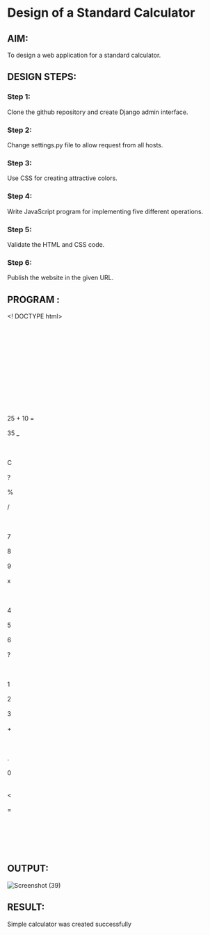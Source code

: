 # Design of a Standard Calculator

## AIM:

To design a web application for a standard calculator.

## DESIGN STEPS:

### Step 1:
Clone the github repository and create Django admin interface.

### Step 2:
Change settings.py file to allow request from all hosts.

### Step 3:
Use CSS for creating attractive colors.

### Step 4:
Write JavaScript program for implementing five different operations.

### Step 5:
Validate the HTML and CSS code.

### Step 6:
Publish the website in the given URL.

## PROGRAM :

<! DOCTYPE html>  
    <html>  
        <head>  
        <meta charset="utf-8">  
        <title>  
             Calculator using HTML Example  
        </title>  
        <link href="https://fonts.googleapis.com/css2?family=Cookie&display=swap" rel="stylesheet">  
        <!-- CSS property to create interactive  
            calculator interface -->  
        <style>  
            * {  
      box-sizing: border-box;  
      font-family: 'Roboto', sans-serif;  
    }  
    body {  
      background: white;  
    }  
    .container {  
      width: auto;  
      margin: 20px;  
      color:black;  
    }  
    .calc-body {  
      width: 275px;  
      margin: auto;  
      min-height: 400px;  
      border: solid 1px #3A4655;  
      box-shadow: 0 8px 50px -7px black;  
    }  
    .calc-screen {  
      background: #3A4655;  
      width: 100%;  
      height: 150px;  
      padding: 20px;  
    }  
    .calc-operation {  
      text-align: right;  
      color: #727B86;  
      font-size: 21px;  
      padding-bottom: 10px;  
      border-bottom: dotted 1px;  
    }  
    .calc-typed {  
      margin-top: 20px;  
      font-size: 45px;  
      text-align: right;  
      color: #fff;  
    }  
    .calc-button-row {  
      width: 100%;  
      background: #3C4857;  
    }  
    .button {  
      width: 25%;  
      background: #425062;  
      color: #fff;  
      padding: 20px;  
      display: inline-block;  
      font-size: 25px;  
      text-align: center;  
      vertical-align: middle;  
      margin-right: -4px;  
      border-right: solid 2px #3C4857;  
      border-bottom: solid 2px #3C4857;  
      transition: all 0.2s ease-in-out;  
    }  
    .button.l {  
      color: #AEB3BA;  
      background: #404D5E;  
    }  
    .button.c {  
      color: #D95D4E;  
      background: #404D5E;  
    }  
    .button:hover {  
      background: #E0B612;  
      transform: rotate(5deg);  
    }  
    .button.c:hover {  
      background: #E0B612;  
      color: #fff;  
    }  
    .button.l:hover {  
      background: #E0B612;  
      color: #fff;  
    }  
    .blink-me {  
      color: #E0B612;  
    }  
    html {  
      height: 100vh;  
      display: flex;  
      align-items: center;  
      justify-content: center;  
      background-color: #2d3436;  
      background-image: linear-gradient(315deg, #2d3436 0%, #000000 74%);  
      font-family: 'Cookie', cursive;  
    }  
    .title:hover {  
      background: #E0B612;  
      color: #fff;  
    }  
    .title {  
    margin-bottom: 10px;  
    padding: 5px 0;  
    font-size: 40px;  
    font-weight: bold;  
    text-align: center;  
    color: #AEB3BA;  
    font-family: 'Cookie', cursive;  
    }  
    input[type=button] {  
      width: 60px;  
      height: 60px;  
      float: left;  
      padding: 0;  
      margin: 5px;  
      box-sizing: border-box;  
      background: #ecedef;  
      border: none;  
      font-size: 30px;  
      line-height: 30px;  
      border-radius: 50%;  
      font-weight: 700;  
      color: #5E5858;  
      cursor: pointer;    
    }  
    input[type=text] {  
      width: 270px;  
      height: 60px;  
      float: left;  
      padding: 0;  
      box-sizing: border-box;  
      border: none;  
      background: none;  
      color: red;  
      text-align: right;  
      font-weight: 700;  
      font-size: 60px;  
      line-height: 60px;  
      margin: 0 25px;  
      }  
    .calculator {  
      background-color: #c0c0c0;  
      box-shadow: 0px 0px 0px 10px #666;  
      border: 5px solid black;  
      border-radius: 10px;  
    }     
    </style>  
    </head>  
    <body>  
        <div class="container">  
      <div class="calc-body">  
        <div class="calc-screen">  
          <div class="calc-operation"> 25 + 10 = </div>  
          <div class="calc-typed"> 35 <span class="blink-me"> _ </span> </div>  
        </div>  
        <div class="calc-button-row">  
          <div class="button c"> C </div>  
          <div class="button l"> ? </div>  
          <div class="button l"> % </div>  
          <div class="button l"> / </div>  
        </div>  
        <div class="calc-button-row">  
          <div class="button"> 7 </div>  
          <div class="button"> 8 </div>  
          <div class="button"> 9 </div>  
          <div class="button l"> x </div>  
        </div>  
        <div class="calc-button-row">  
          <div class="button"> 4 </div>  
          <div class="button"> 5 </div>  
          <div class="button"> 6 </div>  
          <div class="button l"> ? </div>  
        </div>  
        <div class="calc-button-row">  
          <div class="button"> 1 </div>  
          <div class="button"> 2 </div>  
          <div class="button"> 3 </div>  
          <div class="button l"> + </div>  
        </div>  
        <div class="calc-button-row">  
          <div class="button"> . </div>  
          <div class="button"> 0 </div>  
          <div class="button">  
            < </div>  
              <div class="button l"> = </div>  
          </div>  
        </div>  
      </div>  
    </body>  
    </html>
## OUTPUT:
![Screenshot (39)](https://user-images.githubusercontent.com/119828952/214765784-75b9bcef-7f9b-4cae-a446-6baa90e32460.png)




## RESULT:
Simple calculator was created successfully

